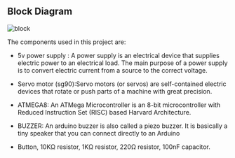 ## Block Diagram
![block](https://user-images.githubusercontent.com/98813874/155833989-6f0dcd7c-6f96-4bd2-b2b2-932a792f413c.PNG)



The components used in this project are:

- 5v power supply : A power supply is an electrical device that supplies electric power to an electrical load. The main purpose of a power supply is to convert electric current from a source to the correct voltage.

- Servo motor (sg90):Servo motors (or servos) are self-contained electric devices that rotate or push parts of a machine with great precision.

- ATMEGA8:  An ATMega Microcontroller is an 8-bit microcontroller with Reduced Instruction Set (RISC) based Harvard Architecture.

- BUZZER: An arduino buzzer is also called a piezo buzzer. It is basically a tiny speaker that you can connect directly to an Arduino

- Button, 10KΩ resistor, 1KΩ resistor, 220Ω resistor, 100nF capacitor.
